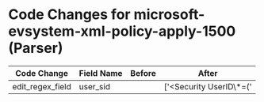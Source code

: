 # Code Changes for microsoft-evsystem-xml-policy-apply-1500 (Parser)

| Code Change | Field Name | Before | After |
|-------------|------------|--------|-------|
| edit_regex_field | user_sid |  | ['<Security UserID\\*=(\'|")({user_sid}.+?)(\'|")\/>'] |